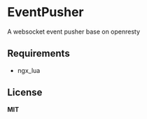 # EventPusher
A websocket event pusher base on openresty

## Requirements

- ngx_lua

## License
**MIT**